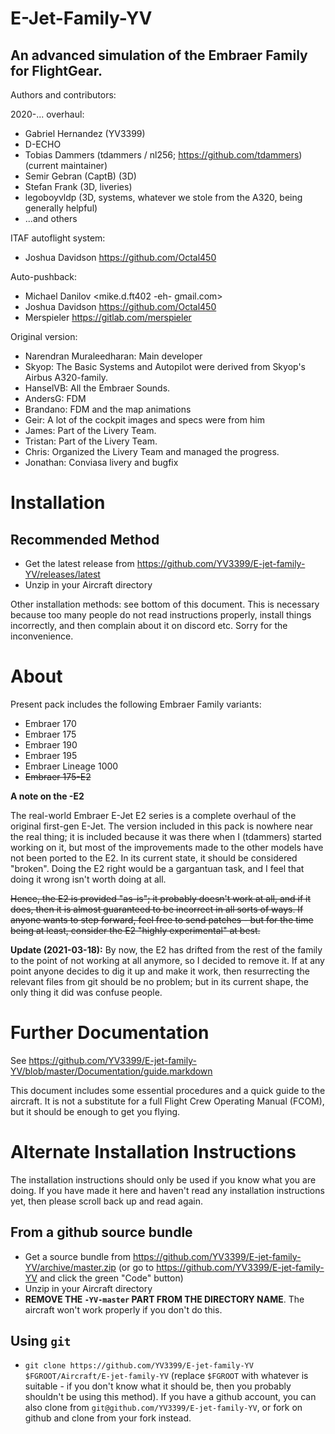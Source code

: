 # E-Jet-Family-YV

## An advanced simulation of the Embraer Family for FlightGear.

Authors and contributors:

2020-... overhaul:

- Gabriel Hernandez (YV3399)
- D-ECHO
- Tobias Dammers (tdammers / nl256; https://github.com/tdammers) (current maintainer)
- Semir Gebran (CaptB) (3D)
- Stefan Frank (3D, liveries)
- legoboyvldp (3D, systems, whatever we stole from the A320, being generally
  helpful)
- ...and others

ITAF autoflight system:

- Joshua Davidson https://github.com/Octal450

Auto-pushback:

- Michael Danilov <mike.d.ft402 -eh- gmail.com>
- Joshua Davidson https://github.com/Octal450
- Merspieler https://gitlab.com/merspieler
 
Original version:

- Narendran Muraleedharan: Main developer
- Skyop: The Basic Systems and Autopilot were derived from Skyop's Airbus A320-family.
- HanselVB: All the Embraer Sounds.
- AndersG: FDM
- Brandano: FDM and the map animations
- Geir: A lot of the cockpit images and specs were from him
- James: Part of the Livery Team.
- Tristan: Part of the Livery Team.
- Chris: Organized the Livery Team and managed the progress.
- Jonathan: Conviasa livery and bugfix

# Installation

## Recommended Method

- Get the latest release from
  https://github.com/YV3399/E-jet-family-YV/releases/latest
- Unzip in your Aircraft directory

Other installation methods: see bottom of this document. This is necessary
because too many people do not read instructions properly, install things
incorrectly, and then complain about it on discord etc. Sorry for the
inconvenience.

# About

Present pack includes the following Embraer Family variants:

- Embraer 170
- Embraer 175
- Embraer 190
- Embraer 195
- Embraer Lineage 1000
- ~~Embraer 175-E2~~

**A note on the -E2**

The real-world Embraer E-Jet E2 series is a complete overhaul of the original
first-gen E-Jet. The version included in this pack is nowhere near the real
thing; it is included because it was there when I (tdammers) started working on
it, but most of the improvements made to the other models have not been ported
to the E2. In its current state, it should be considered "broken". Doing the E2
right would be a gargantuan task, and I feel that doing it wrong isn't worth
doing at all.

~~Hence, the E2 is provided "as-is"; it probably doesn't work at all, and if it
does, then it is almost guaranteed to be incorrect in all sorts of ways. If
anyone wants to step forward, feel free to send patches - but for the time
being at least, consider the E2 "highly experimental" at best.~~

**Update (2021-03-18):** By now, the E2 has drifted from the rest of the family
to the point of not working at all anymore, so I decided to remove it. If at
any point anyone decides to dig it up and make it work, then resurrecting the
relevant files from git should be no problem; but in its current shape, the
only thing it did was confuse people.

# Further Documentation

See https://github.com/YV3399/E-jet-family-YV/blob/master/Documentation/guide.markdown

This document includes some essential procedures and a quick guide to the
aircraft. It is not a substitute for a full Flight Crew Operating Manual
(FCOM), but it should be enough to get you flying.


# Alternate Installation Instructions

The installation instructions should only be used if you know what you are
doing. If you have made it here and haven't read any installation instructions
yet, then please scroll back up and read again.

## From a github source bundle

- Get a source bundle from
  https://github.com/YV3399/E-jet-family-YV/archive/master.zip (or go to
  https://github.com/YV3399/E-jet-family-YV and click the green "Code" button)
- Unzip in your Aircraft directory
- **REMOVE THE `-YV-master` PART FROM THE DIRECTORY NAME**. The aircraft won't
  work properly if you don't do this.

## Using `git`

- `git clone https://github.com/YV3399/E-jet-family-YV $FGROOT/Aircraft/E-jet-family-YV`
  (replace `$FGROOT` with whatever is suitable - if you don't know what it
  should be, then you probably shouldn't be using this method). If you have a
  github account, you can also clone from
  `git@github.com/YV3399/E-jet-family-YV`, or fork on github and clone from
  your fork instead.
